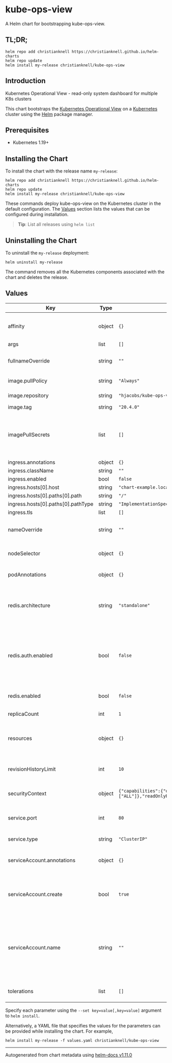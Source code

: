 # kube-ops-view

A Helm chart for bootstrapping kube-ops-view.

## TL;DR;

```console
helm repo add christianknell https://christianknell.github.io/helm-charts
helm repo update
helm install my-release christianknell/kube-ops-view
```

## Introduction

Kubernetes Operational View - read-only system dashboard for multiple K8s clusters

This chart bootstraps the [Kubernetes Operational View](https://codeberg.org/hjacobs/kube-ops-view) on a [Kubernetes](http://kubernetes.io) cluster using the [Helm](https://helm.sh) package manager.

## Prerequisites

- Kubernetes 1.19+

## Installing the Chart

To install the chart with the release name `my-release`:

```console
helm repo add christianknell https://christianknell.github.io/helm-charts
helm repo update
helm install my-release christianknell/kube-ops-view
```

These commands deploy kube-ops-view on the Kubernetes cluster in the default configuration. The [Values](#values) section lists the values that can be configured during installation.

> **Tip**: List all releases using `helm list`

## Uninstalling the Chart

To uninstall the `my-release` deployment:

```console
helm uninstall my-release
```

The command removes all the Kubernetes components associated with the chart and deletes the release.

## Values

| Key                                | Type   | Default                                                                                                | Description                                                                                                            |
| ---------------------------------- | ------ | ------------------------------------------------------------------------------------------------------ | ---------------------------------------------------------------------------------------------------------------------- |
| affinity                           | object | `{}`                                                                                                   | Affinity settings for pod assignment                                                                                   |
| args                               | list   | `[]`                                                                                                   |                                                                                                                        |
| fullnameOverride                   | string | `""`                                                                                                   | String to fully override `"kube-ops-view.fullname"`                                                                    |
| image.pullPolicy                   | string | `"Always"`                                                                                             | image pull policy                                                                                                      |
| image.repository                   | string | `"hjacobs/kube-ops-view"`                                                                              | image repository                                                                                                       |
| image.tag                          | string | `"20.4.0"`                                                                                             |                                                                                                                        |
| imagePullSecrets                   | list   | `[]`                                                                                                   | If defined, uses a Secret to pull an image from a private Docker registry or repository.                               |
| ingress.annotations                | object | `{}`                                                                                                   |                                                                                                                        |
| ingress.className                  | string | `""`                                                                                                   |                                                                                                                        |
| ingress.enabled                    | bool   | `false`                                                                                                |                                                                                                                        |
| ingress.hosts[0].host              | string | `"chart-example.local"`                                                                                |                                                                                                                        |
| ingress.hosts[0].paths[0].path     | string | `"/"`                                                                                                  |                                                                                                                        |
| ingress.hosts[0].paths[0].pathType | string | `"ImplementationSpecific"`                                                                             |                                                                                                                        |
| ingress.tls                        | list   | `[]`                                                                                                   |                                                                                                                        |
| nameOverride                       | string | `""`                                                                                                   | Provide a name in place of `kube-ops-view`                                                                             |
| nodeSelector                       | object | `{}`                                                                                                   | Node labels for pod assignment                                                                                         |
| podAnnotations                     | object | `{}`                                                                                                   | Annotations to be added to exporter pods                                                                               |
| redis.architecture                 | string | `"standalone"`                                                                                         | Redis™ architecture. Allowed values: standalone or replication                                                         |
| redis.auth.enabled                 | bool   | `false`                                                                                                | Disable password authentication as the kube-ops-view container has no support for password authentication              |
| redis.enabled                      | bool   | `false`                                                                                                | enable Redis™ subchart from Bitnami                                                                                    |
| replicaCount                       | int    | `1`                                                                                                    | Number of replicas                                                                                                     |
| resources                          | object | `{}`                                                                                                   | Resource limits and requests for the controller pods.                                                                  |
| revisionHistoryLimit               | int    | `10`                                                                                                   | The number of old ReplicaSets to retain                                                                                |
| securityContext                    | object | `{"capabilities":{"drop":["ALL"]},"readOnlyRootFilesystem":true,"runAsNonRoot":true,"runAsUser":1000}` | container-level security context                                                                                       |
| service.port                       | int    | `80`                                                                                                   | Kubernetes port where service is exposed                                                                               |
| service.type                       | string | `"ClusterIP"`                                                                                          | Kubernetes service type                                                                                                |
| serviceAccount.annotations         | object | `{}`                                                                                                   | Annotations to add to the service account                                                                              |
| serviceAccount.create              | bool   | `true`                                                                                                 | Specifies whether a service account should be created                                                                  |
| serviceAccount.name                | string | `""`                                                                                                   | The name of the service account to use. If not set and create is true, a name is generated using the fullname template |
| tolerations                        | list   | `[]`                                                                                                   | Toleration labels for pod assignment                                                                                   |

Specify each parameter using the `--set key=value[,key=value]` argument to `helm install`.

Alternatively, a YAML file that specifies the values for the parameters can be provided while installing the chart. For example,

```console
helm install my-release -f values.yaml christianknell/kube-ops-view
```

---

Autogenerated from chart metadata using [helm-docs v1.11.0](https://github.com/norwoodj/helm-docs/releases/v1.11.0)
